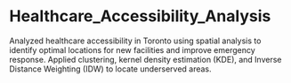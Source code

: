 # Healthcare_Accessibility_Analysis
Analyzed healthcare accessibility in Toronto using spatial analysis to identify optimal locations for new facilities and improve emergency response. Applied clustering, kernel density estimation (KDE), and Inverse Distance Weighting (IDW) to locate underserved areas. 
